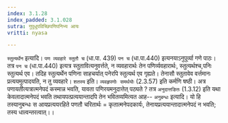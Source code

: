 ```yaml
---
index: 3.1.28
index_padded: 3.1.028
sutra: गुपूधूपविच्छिपणिपनिभ्य आयः
vritti: nyasa

---
```

`स्तुत्यर्थेन` इत्यादि। `पण व्यवहारे स्तुतौ च` (धा.पा. 439) `पन च` (धा.पा.440) इत्यनयाऽनुपूर्व्या गणे पाठः। तत्र `पन च` (धा.पा.440) इत्यत्र स्तुतावित्यनुवर्त्तते, न व्यवहारार्थः तेन पणिर्व्यवहारार्थः, स्तुत्यर्थश्च,पनिः स्तुत्यर्थ एव। तदिह स्तुत्यर्थेन पणिना साहचर्यात् पनेरपि स्तुत्यर्थ एव गृह्यते। तेनासौ स्तुतावेव वर्त्तमानः प्रत्ययमुत्पादयति, न तु व्यवहारे। `शतस्य` इति। `व्यवहृपणोः समर्थयोः` (2.3.57) इति कर्मणि षष्ठी। अत्र पणायतीत्यत्रात्मनेपदं कस्मान्न भवति, यावता पणिरयमनुदात्तेत् पठ्यते ? तत्र `अनुदात्तङितः` (1.3.12) इति यथा केवलादात्मनेपदं भवति तथायपत्प्रत्ययान्तादपि तेन भवितव्यमित्यत आह-- `अनुबन्धः` इत्यादि। यो हि तस्यानुबन्धः स आयप्रत्ययरहिते पणतौ चरितार्थः = कृतात्मनेपदकार्यः, तेनायप्रत्ययान्तादात्मनेपदं न भवति; तस्य धात्वन्तरत्वात्।।